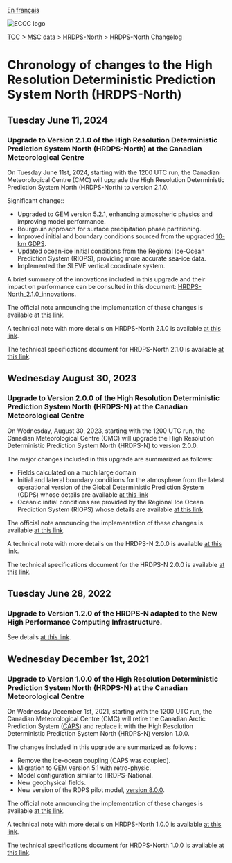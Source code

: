 [En français](changelog_hrdps-north_fr.md)

![ECCC logo](../../img_eccc-logo.png)

[TOC](../../readme_en.md) > [MSC data](../readme_en.md) > [HRDPS-North](readme_hrdps-north_en.md) > HRDPS-North Changelog

# Chronology of changes to the High Resolution Deterministic Prediction System North (HRDPS-North)

## Tuesday June 11, 2024

### Upgrade to Version 2.1.0 of the High Resolution Deterministic Prediction System North (HRDPS-North) at the Canadian Meteorological Centre

On Tuesday June 11st, 2024, starting with the 1200 UTC run, the Canadian Meteorological Centre (CMC) will upgrade the High Resolution Deterministic Prediction System North (HRDPS-North) to version 2.1.0.


Significant change::

* Upgraded to GEM version 5.2.1, enhancing atmospheric physics and improving model performance. 
* Bourgouin approach for surface precipitation phase partitioning.  
* Improved initial and boundary conditions sourced from the upgraded [10-km GDPS](../nwp_gdps/readme_gdps_en.md).  
* Updated ocean-ice initial conditions from the Regional Ice-Ocean Prediction System (RIOPS), providing more accurate sea-ice data. 
* Implemented the SLEVE vertical coordinate system.

A brief summary of the innovations included in this upgrade and their impact on performance can be consulted in this document: [HRDPS-North_2.1.0_innovations](https://collaboration.cmc.ec.gc.ca/cmc/cmoi/product_guide/docs/fact_sheets/factsheet_hrdps-north-210_e.pdf).


The official note announcing the implementation of these changes is available [at this link](http://dd.meteo.gc.ca/doc/genots/2024/06/11/NOCN03_CWAO_262118___xxxxx).

A technical note with more details on HRDPS-North 2.1.0 is available [at this link](https://collaboration.cmc.ec.gc.ca/cmc/cmoi/product_guide/docs/tech_notes/technote_hrdps-north-210_e.pdf).

The technical specifications document for HRDPS-North 2.1.0 is available [at this link](https://collaboration.cmc.ec.gc.ca/cmc/cmoi/product_guide/docs/tech_specifications/tech_specifications_HRDPS-NORTH_2.1.0_e.pdf).



## Wednesday August 30, 2023

### Upgrade to Version 2.0.0 of the High Resolution Deterministic Prediction System North (HRDPS-N) at the Canadian Meteorological Centre

On Wednesday, August 30, 2023, starting with the 1200 UTC run, the Canadian Meteorological Centre (CMC) will upgrade the High Resolution Deterministic Prediction System North (HRDPS-N) to version 2.0.0.

The major changes included in this upgrade are summarized as follows:

* Fields calculated on a much large domain
* Initial and lateral boundary conditions for the atmosphere from the latest operational version of the Global Deterministic Prediction System (GDPS) whose details are available [at this link](https://collaboration.cmc.ec.gc.ca/cmc/cmoi/product_guide/docs/tech_specifications/tech_specifications_GDPS_8.0.0_e.pdf) 
* Oceanic initial conditions are provided by the Regional Ice Ocean Prediction System (RIOPS) whose details are available [at this link](https://collaboration.cmc.ec.gc.ca/cmc/cmoi/product_guide/docs/tech_specifications/tech_specifications_RIOPS_2.2.0_e.pdf)

The official note announcing the implementation of these changes is available [at this link](https://dd.weather.gc.ca/doc/genots/2023/08/29/NOCN03_CWAO_292016___46915).

A technical note with more details on the HRDPS-N 2.0.0 is available [at this link](https://collaboration.cmc.ec.gc.ca/cmc/CMOI/product_guide/docs/tech_notes/technote_hrdps-north-200_e.pdf).

The technical specifications document for the HRDPS-N 2.0.0 is available [at this link](https://collaboration.cmc.ec.gc.ca/cmc/CMOI/product_guide/docs/tech_specifications/tech_specifications_HRDPS-NORTH_2.0.0_e.pdf).

## Tuesday June 28, 2022

### Upgrade to Version 1.2.0 of the HRDPS-N adapted to the New High Performance Computing Infrastructure.

See details [at this link](../changelog_multisystems_en.md).

## Wednesday December 1st, 2021

### Upgrade to Version 1.0.0 of the High Resolution Deterministic Prediction System North (HRDPS-N) at the Canadian Meteorological Centre

On Wednesday December 1st, 2021, starting with the 1200 UTC run, the Canadian Meteorological Centre (CMC) will retire the Canadian Arctic Prediction System ([CAPS](../nwp_caps/readme_caps_en.md)) and replace it with the High Resolution Deterministic Prediction System North (HRDPS-N) version 1.0.0.

The changes included in this upgrade are summarized as follows :

* Remove the ice-ocean coupling (CAPS was coupled).
* Migration to GEM version 5.1 with retro-physic.
* Model configuration similar to HRDPS-National.
* New geophysical fields.
* New version of the RDPS pilot model, [version 8.0.0](../nwp_rdps/changelog_rdps_en.md#wednesday-december-1st-2021).


The official note announcing the implementation of these changes is available [at this link](http://dd.meteo.gc.ca/doc/genots/2021/11/26/NOCN03_CWAO_262118___50159).

A technical note with more details on HRDPS-North 1.0.0 is available [at this link](https://collaboration.cmc.ec.gc.ca/cmc/cmoi/product_guide/docs/tech_notes/technote_hrdps-north-100_e.pdf).

The technical specifications document for HRDPS-North 1.0.0 is available [at this link](https://collaboration.cmc.ec.gc.ca/cmc/cmoi/product_guide/docs/tech_specifications/tech_specifications_HRDPS-NORTH_1.0.0_e.pdf).


